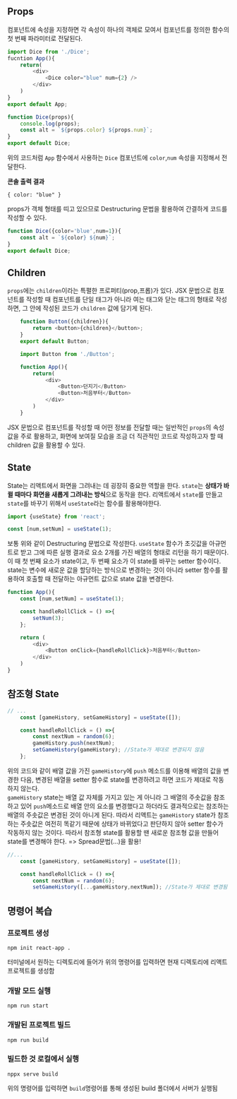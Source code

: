 ## Props

컴포넌트에 속성을 지정하면 각 속성이 하나의 객체로 모여서 컴포넌트를 정의한 함수의 첫 번째 파라미터로 전달된다.
```js
import Dice from './Dice';
fucntion App(){
    return(
        <div>
            <Dice color="blue" num={2} />
        </div>
    )
}
export default App;
```

```js
function Dice(props){
    console.log(props);
    const alt = `${props.color} ${props.num}`;
}
export default Dice;
```

위의 코드처럼 `App` 함수에서 사용하는 `Dice` 컴포넌트에 `color`,`num` 속성을 지정해서 전달한다.  

**콘솔 출력 결과**
```
{ color: "blue" }
```

props가 객체 형태를 띠고 있으므로 Destructuring 문법을 활용하여 간결하게 코드를 작성할 수 있다.
```js
function Dice({color='blue',num=1}){
    const alt = `${color} ${num}`;
}
export default Dice;
```

## Children

`props`에는 `children`이라는 특펼한 프로퍼티(prop,프롭)가 있다. JSX 문법으로 컴포넌트를 작성할 때 컴포넌트를 단일 태그가 아니라 여는 태그와 닫는 태그의 형태로 작성하면, 그 안에 작성된 코드가 `children` 값에 담기게 된다. 

```js
    function Button({children}){
        return <button>{children}</button>;
    }
    export default Button;
```

```js
    import Button from './Button';

    function App(){
        return(
            <div>
                <Button>던지기</Button>
                <Button>처음부터</Button>
            </div>
        )
    }
```

JSX 문법으로 컴포넌트를 작성할 때 어떤 정보를 전달할 때는 일반적인 `props`의 속성값을 주로 활용하고, 화면에 보여질 모습을 조금 더 직관적인 코드로 작성하고자 할 때 children 값을 활용할 수 있다. 

## State

State는 리액트에서 화면을 그려내는 데 굉장히 중요한 역할을 한다. `state`는 **상태가 바뀔 때마다 화면을 새롭게 그려내는 방식**으로 동작을 한다. 리액트에서 `state`를 만들고 `state`를 바꾸기 위해서 `useState`라는 함수를 활용해야한다.

```js
import {useState} from 'react';

const [num,setNum] = useState(1);

```
보통 위와 같이 Destructuring 문법으로 작성한다. `useState` 함수가 초깃값을 아규먼트로 받고 그에 따른 실행 결과로 요소 2개를 가진 배열의 형태로 리턴을 하기 때문이다. 이 때 첫 번째 요소가 state이고, 두 번째 요소가 이 state를 바꾸는 setter 함수이다. state는 변수에 새로운 값을 할당하는 방식으로 변경하는 것이 아니라 setter 함수를 활용하여 호출할 때 전달하는 아규먼트 값으로 state 값을 변경한다. 

```js
function App(){
    const [num,setNum] = useState(1);

    const handleRollClick = () =>{
        setNum(3);
    };

    return (
        <div>
            <Button onClick={handleRollClick}>처음부터</Button>
        </div>
    )
}
```

## 참조형 State
```js
// ...
    const [gameHistory, setGameHistory] = useState([]);

    const handleRollClick = () =>{
        const nextNum = random(6);
        gameHistory.push(nextNum);
        setGameHistory(gameHistory); //State가 제대로 변경되지 않음
    };
```
위의 코드와 같이 배열 값을 가진 `gameHistory`에 `push` 메소드를 이용해 배열의 값을 변경한 다음, 변경된 배열을 setter 함수로 state를 변경하려고 하면 코드가 제대로 작동하지 않는다.  
`gameHistory` state는 배열 값 자체를 가지고 있는 게 아니라 그 배열의 주솟값을 참조하고 있어 `push`메소드로 배열 안의 요소를 변경했다고 하더라도 결과적으로는 참조하는 배열의 주솟값은 변경된 것이 아니게 된다. 따라서 리액트는 `gameHistory` state가 참조하는 주솟값은 여전히 똑같기 때문에 상태가 바뀌었다고 판단하지 않아 setter 함수가 작동하지 않는 것이다. 따라서 참조형 state를 활용할 땐 새로운 참조형 값을 만들어 state를 변경해야 한다. => Spread문법(...)을 활용! 
```js
//...
    const [gameHistory, setGameHistory] = useState([]);

    const handleRollClick = () =>{
        const nextNum = random(6);
        setGameHistory([...gameHistory,nextNum]); //State가 제대로 변경됨
```

## 명령어 복습

### 프로젝트 생성
```
npm init react-app .
```
터미널에서 원하는 디렉토리에 들어가 위의 명령어를 입력하면 현재 디렉토리에 리액트 프로젝트를 생성함 

### 개발 모드 실행
```
npm run start
```

### 개발된 프로젝트 빌드
```
npm run build
```

### 빌드한 것 로컬에서 실행
```
nppx serve build
```
위의 명령어를 입력하면 `build`명령어를 통해 생성된 build 폴더에서 서버가 실행됨